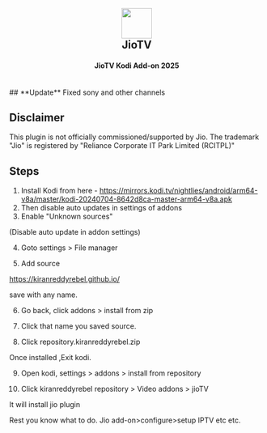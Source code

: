 <h2 align="center">
  <br>
  <img src="resources/icon.png" height="60" width="60">
  <br>
  JioTV
  <br>
</h2>

<h4 align="center">JioTV Kodi Add-on 2025</h4>

<br>
## **Update** 
Fixed sony and other channels

## Disclaimer

This plugin is not officially commissioned/supported by Jio. The trademark "Jio" is registered by "Reliance Corporate IT Park Limited (RCITPL)"

## Steps

1. Install Kodi from here - https://mirrors.kodi.tv/nightlies/android/arm64-v8a/master/kodi-20240704-8642d8ca-master-arm64-v8a.apk
2. Then disable auto updates in settings of addons
3. Enable "Unknown sources"

(Disable auto update in addon settings)

4. Goto settings > File manager

5. Add source

https://kiranreddyrebel.github.io/

save with any name.

6. Go back, click addons > install from zip

7. Click that name you saved source.

8. Click repository.kiranreddyrebel.zip

Once installed ,Exit kodi.


9. Open kodi, settings > addons > install from repository

10. Click kiranreddyrebel repository > Video addons > jioTV

It will install jio plugin

Rest you know what to do. Jio add-on>configure>setup IPTV etc etc.


